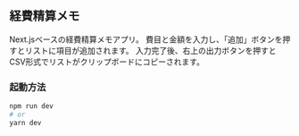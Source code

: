 ## 経費精算メモ
Next.jsベースの経費精算メモアプリ。
費目と金額を入力し、「追加」ボタンを押すとリストに項目が追加されます。
入力完了後、右上の出力ボタンを押すとCSV形式でリストがクリップボードにコピーされます。

### 起動方法

```bash
npm run dev
# or
yarn dev
```

